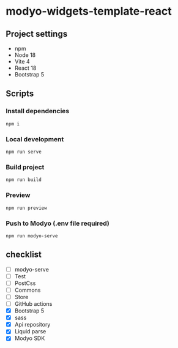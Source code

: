 # modyo-widgets-template-react

## Project settings

- npm
- Node 18
- Vite 4
- React 18
- Bootstrap 5

## Scripts

### Install dependencies

```
npm i
```

### Local development

```
npm run serve
```

### Build project

```
npm run build
```

### Preview

```
npm run preview
```

### Push to Modyo (.env file required)

```
npm run modyo-serve
```


## checklist

- [ ] modyo-serve
- [ ] Test
- [ ] PostCss
- [ ] Commons
- [ ] Store
- [ ] GitHub actions
- [x] Bootstrap 5
- [x] sass
- [x] Api repository
- [x] Liquid parse
- [x] Modyo SDK
